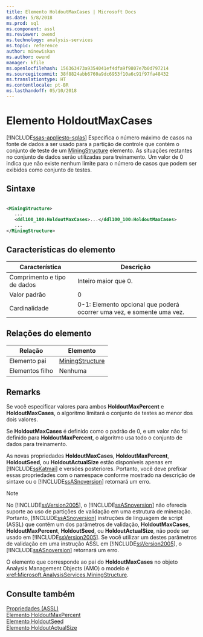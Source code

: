 ```yaml
---
title: Elemento HoldoutMaxCases | Microsoft Docs
ms.date: 5/8/2018
ms.prod: sql
ms.component: assl
ms.reviewer: owend
ms.technology: analysis-services
ms.topic: reference
author: minewiskan
ms.author: owend
manager: kfile
ms.openlocfilehash: 156363473a9354041ef4dfa9f9807e7b0d797214
ms.sourcegitcommit: 38f8824abb6760a9dc6953f10a6c91f97fa48432
ms.translationtype: HT
ms.contentlocale: pt-BR
ms.lasthandoff: 05/10/2018
---
```

# <a name="holdoutmaxcases-element"></a>Elemento HoldoutMaxCases
[!INCLUDE[ssas-appliesto-sqlas](../../../includes/ssas-appliesto-sqlas.md)]
  Especifica o número máximo de casos na fonte de dados a ser usado para a partição de controle que contém o conjunto de teste de um [MiningStructure](../../../analysis-services/scripting/objects/miningstructure-element-assl.md) elemento. As situações restantes no conjunto de dados serão utilizadas para treinamento. Um valor de 0 indica que não existe nenhum limite para o número de casos que podem ser exibidos como conjunto de testes.  
  
## <a name="syntax"></a>Sintaxe  
  
```xml  
  
<MiningStructure>  
   ...  
   <ddl100_100:HoldoutMaxCases>...</ddl100_100:HoldoutMaxCases>  
   ...  
</MiningStructure>  
```  
  
## <a name="element-characteristics"></a>Características do elemento  
  
|Característica|Descrição|  
|--------------------|-----------------|  
|Comprimento e tipo de dados|Inteiro maior que 0.|  
|Valor padrão|0|  
|Cardinalidade|0-1: Elemento opcional que poderá ocorrer uma vez, e somente uma vez.|  
  
## <a name="element-relationships"></a>Relações do elemento  
  
|Relação|Elemento|  
|------------------|-------------|  
|Elemento pai|[MiningStructure](../../../analysis-services/scripting/objects/miningstructure-element-assl.md)|  
|Elementos filho|Nenhuma|  
  
## <a name="remarks"></a>Remarks  
 Se você especificar valores para ambos **HoldoutMaxPercent** e **HoldoutMaxCases**, o algoritmo limitará o conjunto de testes ao menor dos dois valores.  
  
 Se **HoldoutMaxCases** é definido como o padrão de 0, e um valor não foi definido para **HoldoutMaxPercent**, o algoritmo usa todo o conjunto de dados para treinamento.  
  
 As novas propriedades **HoldoutMaxCases**, **HoldoutMaxPercent**, **HoldoutSeed**, ou **HoldoutActualSize** estão disponíveis apenas em [!INCLUDE[ssKatmai](../../../includes/sskatmai-md.md)] e versões posteriores. Portanto, você deve prefixar essas propriedades com o namespace conforme mostrado na descrição de sintaxe ou o [!INCLUDE[ssASnoversion](../../../includes/ssasnoversion-md.md)] retornará um erro.  
  
> [!NOTE]  
>  No [!INCLUDE[ssVersion2005](../../../includes/ssversion2005-md.md)], o [!INCLUDE[ssASnoversion](../../../includes/ssasnoversion-md.md)] não oferecia suporte ao uso de partições de validação em uma estrutura de mineração. Portanto, [!INCLUDE[ssASnoversion](../../../includes/ssasnoversion-md.md)] instruções de linguagem de script (ASSL) que contêm um dos parâmetros de validação, **HoldoutMaxCases**, **HoldoutMaxPercent**, **HoldoutSeed**, ou **HoldoutActualSize**, não pode ser usado em [!INCLUDE[ssVersion2005](../../../includes/ssversion2005-md.md)]. Se você utilizar um destes parâmetros de validação em uma instrução ASSL em [!INCLUDE[ssVersion2005](../../../includes/ssversion2005-md.md)], o [!INCLUDE[ssASnoversion](../../../includes/ssasnoversion-md.md)] retornará um erro.  
  
 O elemento que corresponde ao pai do **HoldoutMaxCases** no objeto Analysis Management Objects (AMO) o modelo é <xref:Microsoft.AnalysisServices.MiningStructure>.  
  
## <a name="see-also"></a>Consulte também  
 [Propriedades &#40;ASSL&#41;](../../../analysis-services/scripting/properties/properties-assl.md)   
 [Elemento HoldoutMaxPercent](../../../analysis-services/scripting/properties/holdoutmaxpercent-element.md)   
 [Elemento HoldoutSeed](../../../analysis-services/scripting/properties/holdoutseed-element.md)   
 [Elemento HoldoutActualSize](../../../analysis-services/scripting/properties/holdoutactualsize-element.md)  
  
  
